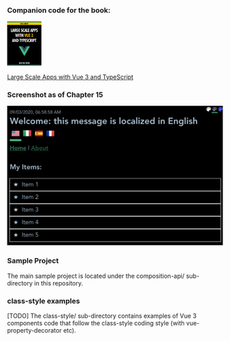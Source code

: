 ### Companion code for the book:
<img src="composition-api/readme-images/book-vue3-300px.png" width="80px" /> 

[Large Scale Apps with Vue 3 and TypeScript](
https://leanpub.com/large-scale-apps-with-vue3-and-typescript "Large Scale Apps with Vue 3 and TypeScript")

### Screenshot as of Chapter 15
<img src="composition-api/readme-images/screenshot-as-of-chapter-15.png" width="600px" />

### Sample Project
The main sample project is located under the composition-api/ sub-directory in this repository.

### class-style examples
[TODO] The class-style/ sub-directory contains examples of Vue 3 components code that follow the class-style coding style (with vue-property-decorator etc).
